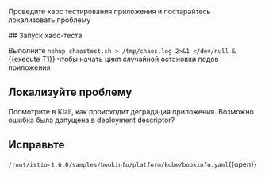 Проведите хаос тестирования приложения и постарайтесь локализовать проблему

## Запуск хаос-теста

Выполните `nohup chaostest.sh > /tmp/chaos.log 2>&1 </dev/null &`{{execute T1}} чтобы начать цикл случайной остановки подов приложения

## Локализуйте проблему

Посмотрите в Kiali, как происходит деградация приложения. Возможно ошибка была допущена в deployment descriptor? 

## Исправьте

`/root/istio-1.6.0/samples/bookinfo/platform/kube/bookinfo.yaml`{{open}}
